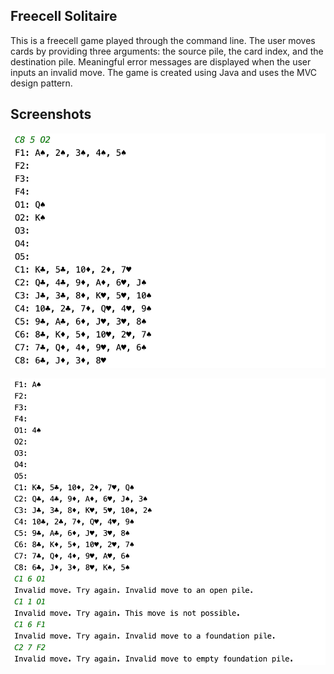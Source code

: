 ## Freecell Solitaire
This is a freecell game played through the command line. The user moves cards by providing three arguments: the source pile, the card index, and the destination pile. Meaningful error messages are displayed when the user inputs an invalid move. The game is created using Java and uses the MVC design pattern.

## Screenshots
![](freecell-example.png)

![](freecell-example-invalid.png)
